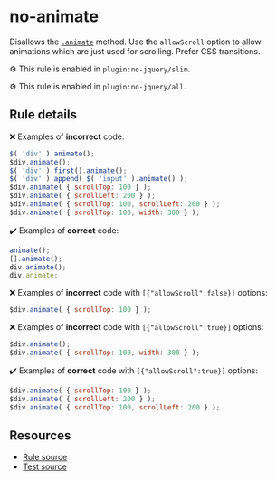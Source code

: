 # no-animate

Disallows the [`.animate`](https://api.jquery.com/animate/) method. Use the `allowScroll` option to allow animations which are just used for scrolling. Prefer CSS transitions.

⚙️ This rule is enabled in `plugin:no-jquery/slim`.

⚙️ This rule is enabled in `plugin:no-jquery/all`.

## Rule details

❌ Examples of **incorrect** code:
```js
$( 'div' ).animate();
$div.animate();
$( 'div' ).first().animate();
$( 'div' ).append( $( 'input' ).animate() );
$div.animate( { scrollTop: 100 } );
$div.animate( { scrollLeft: 200 } );
$div.animate( { scrollTop: 100, scrollLeft: 200 } );
$div.animate( { scrollTop: 100, width: 300 } );
```

✔️ Examples of **correct** code:
```js
animate();
[].animate();
div.animate();
div.animate;
```

❌ Examples of **incorrect** code with `[{"allowScroll":false}]` options:
```js
$div.animate( { scrollTop: 100 } );
```

❌ Examples of **incorrect** code with `[{"allowScroll":true}]` options:
```js
$div.animate();
$div.animate( { scrollTop: 100, width: 300 } );
```

✔️ Examples of **correct** code with `[{"allowScroll":true}]` options:
```js
$div.animate( { scrollTop: 100 } );
$div.animate( { scrollLeft: 200 } );
$div.animate( { scrollTop: 100, scrollLeft: 200 } );
```

## Resources

* [Rule source](/src/rules/no-animate.js)
* [Test source](/tests/rules/no-animate.js)
